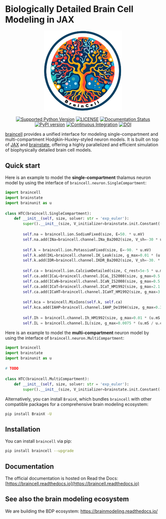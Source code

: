 

# Biologically Detailed Brain Cell Modeling in JAX

<p align="center">
  	<img alt="Header image of BrainCell." src="https://raw.githubusercontent.com/chaobrain/braincell/main/docs/_static/braincell.png" width=50%>
</p> 



<p align="center">
	<a href="https://pypi.org/project/braincell/"><img alt="Supported Python Version" src="https://img.shields.io/pypi/pyversions/braincell"></a>
	<a href="https://github.com/chaobrain/braincell/blob/main/LICENSE"><img alt="LICENSE" src="https://img.shields.io/badge/License-Apache%202.0-blue.svg"></a>
    <a href='https://braincell.readthedocs.io/en/latest/?badge=latest'>
        <img src='https://readthedocs.org/projects/braincell/badge/?version=latest' alt='Documentation Status' />
    </a>  	
    <a href="https://badge.fury.io/py/braincell"><img alt="PyPI version" src="https://badge.fury.io/py/braincell.svg"></a>
    <a href="https://github.com/chaobrain/braincell/actions/workflows/CI.yml"><img alt="Continuous Integration" src="https://github.com/chaobrain/braincell/actions/workflows/CI.yml/badge.svg"></a>
    <a href="https://doi.org/10.5281/zenodo.14969987"><img src="https://zenodo.org/badge/825447742.svg" alt="DOI"></a>
</p>



[braincell](https://github.com/chaobrain/braincell) provides a unified interface for modeling single-compartment and multi-compartment Hodgkin-Huxley-styled neuron models. 
It is built on top of [JAX](https://github.com/jax-ml/jax) and [brainstate](https://github.com/chaobrain/brainstate), offering a highly parallelized and efficient simulation 
of biophysically detailed brain cell models.






## Quick start


Here is an example to model the **single-compartment** thalamus neuron model by using the interface of `braincell.neuron.SingleCompartment`:

```python
import braincell
import brainstate
import brainunit as u

class HTC(braincell.SingleCompartment):
    def __init__(self, size, solver: str = 'exp_euler'):
        super().__init__(size, V_initializer=brainstate.init.Constant(-65. * u.mV), V_th=20. * u.mV, solver=solver)

        self.na = braincell.ion.SodiumFixed(size, E=50. * u.mV)
        self.na.add(INa=braincell.channel.INa_Ba2002(size, V_sh=-30 * u.mV))

        self.k = braincell.ion.PotassiumFixed(size, E=-90. * u.mV)
        self.k.add(IKL=braincell.channel.IK_Leak(size, g_max=0.01 * (u.mS / u.cm ** 2)))
        self.k.add(IDR=braincell.channel.IKDR_Ba2002(size, V_sh=-30. * u.mV, phi=0.25))

        self.ca = braincell.ion.CalciumDetailed(size, C_rest=5e-5 * u.mM, tau=10. * u.ms, d=0.5 * u.um)
        self.ca.add(ICaL=braincell.channel.ICaL_IS2008(size, g_max=0.5 * (u.mS / u.cm ** 2)))
        self.ca.add(ICaN=braincell.channel.ICaN_IS2008(size, g_max=0.5 * (u.mS / u.cm ** 2)))
        self.ca.add(ICaT=braincell.channel.ICaT_HM1992(size, g_max=2.1 * (u.mS / u.cm ** 2)))
        self.ca.add(ICaHT=braincell.channel.ICaHT_HM1992(size, g_max=3.0 * (u.mS / u.cm ** 2)))

        self.kca = braincell.MixIons(self.k, self.ca)
        self.kca.add(IAHP=braincell.channel.IAHP_De1994(size, g_max=0.3 * (u.mS / u.cm ** 2)))

        self.Ih = braincell.channel.Ih_HM1992(size, g_max=0.01 * (u.mS / u.cm ** 2), E=-43 * u.mV)
        self.IL = braincell.channel.IL(size, g_max=0.0075 * (u.mS / u.cm ** 2), E=-70 * u.mV)

```


Here is an example to model the **multi-compartment** neuron model by using the interface of `braincell.neuron.MultiCompartment`:


```python
import braincell
import brainstate
import brainunit as u

# TODO

class HTC(braincell.MultiCompartment):
    def __init__(self, size, solver: str = 'exp_euler'):
        super().__init__(size, V_initializer=brainstate.init.Constant(-65. * u.mV), V_th=20. * u.mV, solver=solver)


```


Alternatively, you can install `BrainX`, which bundles `braincell` with other compatible packages for a comprehensive brain modeling ecosystem:

```bash
pip install BrainX -U
```




## Installation

You can install ``braincell`` via pip:

```bash
pip install braincell --upgrade
```

## Documentation

The official documentation is hosted on Read the Docs: [https://braincell.readthedocs.io](https://braincell.readthedocs.io)



## See also the brain modeling ecosystem

We are building the BDP ecosystem: https://brainmodeling.readthedocs.io/

